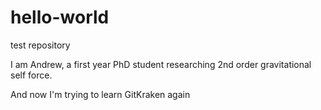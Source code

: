 # hello-world
test repository


I am Andrew, a first year PhD student researching 2nd order gravitational self force.

And now I'm trying to learn GitKraken again